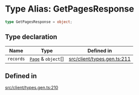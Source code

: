 # Type Alias: GetPagesResponse

```ts
type GetPagesResponse = object;
```

## Type declaration

| Name | Type | Defined in |
| ------ | ------ | ------ |
| `records` | [`Page`](Page.md) & `object`[] | [src/client/types.gen.ts:211](https://github.com/venuecms/sdk/blob/8aca1c9889978c21426c872f7a909a183677d750/src/client/types.gen.ts#L211) |

## Defined in

[src/client/types.gen.ts:210](https://github.com/venuecms/sdk/blob/8aca1c9889978c21426c872f7a909a183677d750/src/client/types.gen.ts#L210)
